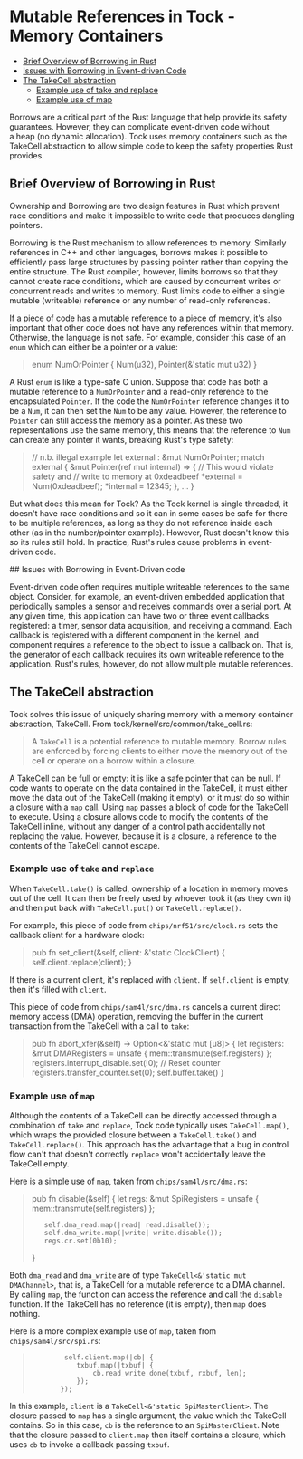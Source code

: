 # Mutable References in Tock - Memory Containers

- [Brief Overview of Borrowing in Rust](#borrowing_overview)
- [Issues with Borrowing in Event-driven Code](#issues)
- [The TakeCell abstraction](#takecell)
  - [Example use of take and replace](#take_and_put_example)
  - [Example use of map](#map_example)

Borrows are a critical part of the Rust language that help provide its
safety guarantees. However, they can complicate event-driven code without  
a heap (no dynamic allocation). Tock uses memory containers
such as the TakeCell abstraction to allow simple code to keep
the safety properties Rust provides.

## <a href="#borrowing_overview"></a> Brief Overview of Borrowing in Rust 
Ownership and Borrowing are two design features in Rust which 
prevent race conditions and make it impossible to write code that produces
dangling pointers.

Borrowing is the Rust mechanism to allow references to
memory. Similarly references in C++ and other languages, borrows makes
it possible to efficiently pass large structures by passing pointer
rather than copying the entire structure.  The Rust compiler, however,
limits borrows so that they cannot create race conditions, which are
caused by concurrent writes or concurrent reads and writes to
memory. Rust limits code to either a single mutable (writeable)
reference or any number of read-only references.

If a piece of code has a mutable reference to a piece of memory, it's
also important that other code does not have any references within
that memory. Otherwise, the language is not safe. For example, consider
this case of an `enum` which can either be a pointer or a value:

>enum NumOrPointer {
>  Num(u32),
>  Pointer(&'static mut u32)
>}

A Rust `enum` is like a type-safe C union. Suppose that code has
both a mutable reference to a `NumOrPointer` and a read-only reference
to the encapsulated `Pointer`. If the code the `NumOrPointer` reference
changes it to be a `Num`, it can then set the `Num` to be any value.
However, the reference to `Pointer` can still access the memory as a
pointer. As these two representations use the same memory, this means
that the reference to `Num` can create any pointer it wants, breaking
Rust's type safety:

>  // n.b. illegal example
>  let external : &mut NumOrPointer;
>  match external {
>    &mut Pointer(ref mut internal) => {
>      // This would violate safety and
>      // write to memory at 0xdeadbeef
>      *external = Num(0xdeadbeef);
>      *internal = 12345;
>    },
>    ...
>  }

But what does this mean for Tock? As the Tock kernel is single
threaded, it doesn't have race conditions and so it can in some
cases be safe for there to be multiple references, as long as they
do not reference inside each other (as in the number/pointer example).
However, Rust doesn't know this so its rules still hold. In practice,
Rust's rules cause problems in event-driven code.

<a href="#issues"></a> ## Issues with Borrowing in Event-Driven code

Event-driven code often requires multiple writeable references to
the same object. Consider, for example, an event-driven embedded
application that periodically samples a sensor and receives commands
over a serial port. At any given time, this application can have two
or three event callbacks registered: a timer, sensor data acquisition,
and receiving a command. Each callback is registered with a different
component in the kernel, and component requires a reference to the
object to issue a callback on. That is, the generator of each callback
requires its own writeable reference to the application. Rust's
rules, however, do not allow multiple mutable references.

## <a href="#takecell"></a> The TakeCell abstraction

Tock solves this issue of uniquely sharing memory with a memory
container abstraction, TakeCell.
From tock/kernel/src/common/take_cell.rs:

> A `TakeCell` is a potential reference to mutable memory. Borrow rules are
> enforced by forcing clients to either move the memory out of the cell or
> operate on a borrow within a closure.

A TakeCell can be full or empty: it is like a safe pointer that can be
null. If code wants to operate on the data contained in the TakeCell,
it must either move the data out of the TakeCell (making it empty), or
it must do so within a closure with a `map` call. Using `map` passes a
block of code for the TakeCell to execute.  Using a closure allows
code to modify the contents of the TakeCell inline, without any danger
of a control path accidentally not replacing the value. However,
because it is a closure, a reference to the contents of the TakeCell
cannot escape.

### <a href="#take_and_put_example"></a> Example use of `take` and `replace`

When `TakeCell.take()` is called, ownership of a location in memory
moves out of the cell. It can then be freely used by whoever took it
(as they own it) and then put back with `TakeCell.put()` or
`TakeCell.replace()`.

For example, this piece of code from `chips/nrf51/src/clock.rs`
sets the callback client for a hardware clock:

>    pub fn set_client(&self, client: &'static ClockClient) {
>        self.client.replace(client);
>    }

If there is a current client, it's replaced with `client`. If
`self.client` is empty, then it's filled with `client`.

This piece of code from `chips/sam4l/src/dma.rs` cancels a
current direct memory access (DMA) operation, removing the
buffer in the current transaction from the TakeCell with a
call to `take`:

>    pub fn abort_xfer(&self) -> Option<&'static mut [u8]> {
>        let registers: &mut DMARegisters = unsafe { mem::transmute(self.registers) };
>        registers.interrupt_disable.set(!0);
>        // Reset counter
>        registers.transfer_counter.set(0);
>        self.buffer.take()
>    }


### <a href="#map_example"></a> Example use of `map`

Although the contents of a TakeCell can be directly accessed through
a combination of `take` and `replace`, Tock code typically uses
`TakeCell.map()`, which wraps the provided closure between a
`TakeCell.take()` and `TakeCell.replace()`. This approach has the
advantage that a bug in control flow can't that doesn't correctly
`replace` won't accidentally leave the TakeCell empty.

Here is a simple use of `map`, taken from `chips/sam4l/src/dma.rs`:

>    pub fn disable(&self) {
>        let regs: &mut SpiRegisters = unsafe { mem::transmute(self.registers) };
>
>        self.dma_read.map(|read| read.disable());
>        self.dma_write.map(|write| write.disable());
>        regs.cr.set(0b10);
>    }

Both `dma_read` and `dma_write` are of type `TakeCell<&'static mut DMAChannel>`,
that is, a TakeCell for a mutable reference to a DMA channel. By calling `map`,
the function can access the reference and call the `disable` function. If
the TakeCell has no reference (it is empty), then `map` does nothing.

Here is a more complex example use of `map`, taken from `chips/sam4l/src/spi.rs`:

>             self.client.map(|cb| {
>                txbuf.map(|txbuf| {
>                    cb.read_write_done(txbuf, rxbuf, len);
>                });
>            });

In this example, `client` is a `TakeCell<&'static SpiMasterClient>`.
The closure passed to `map` has a single argument, the value which the
TakeCell contains. So in this case, `cb` is the reference to an
`SpiMasterClient`. Note that the closure passed to `client.map` then
itself contains a closure, which uses `cb` to invoke a callback passing
`txbuf`.


